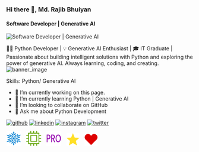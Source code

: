 ### Hi there 👋, Md. Rajib Bhuiyan
#### Software Developer | Generative AI 
![Software Developer | Generative AI ](https://arturssmirnovs.github.io/github-profile-readme-generator/images/banner.png)

👨‍💻 Python Developer | 💡 Generative AI Enthusiast | 🎓 IT Graduate |
Passionate about building intelligent solutions with Python and exploring the power of generative AI. Always learning, coding, and creating.![banner_image](https://github.com/user-attachments/assets/d5484970-77e5-4c91-9e56-54309a13ffa0)


Skills: Python/ Generative AI

- 🔭 I’m currently working on this page. 
- 🌱 I’m currently learning Python | Generative AI 
- 👯 I’m looking to collaborate on GitHub 
- 💬 Ask me about Python Development 


[<img src='https://cdn.jsdelivr.net/npm/simple-icons@3.0.1/icons/github.svg' alt='github' height='40'>](https://github.com/https://github.com/bhuiyan369)  [<img src='https://cdn.jsdelivr.net/npm/simple-icons@3.0.1/icons/linkedin.svg' alt='linkedin' height='40'>](https://www.linkedin.com/in/in/bhuiyan-948/)  [<img src='https://cdn.jsdelivr.net/npm/simple-icons@3.0.1/icons/instagram.svg' alt='instagram' height='40'>](https://www.instagram.com/https://www.instagram.com/raj_bhuiyan333/)  [<img src='https://cdn.jsdelivr.net/npm/simple-icons@3.0.1/icons/twitter.svg' alt='twitter' height='40'>](https://twitter.com/@BhuiyanRajib333)  

<a href='https://archiveprogram.github.com/'><img src='https://raw.githubusercontent.com/acervenky/animated-github-badges/master/assets/acbadge.gif' width='40' height='40'></a> <a href='https://docs.github.com/en/developers'><img src='https://raw.githubusercontent.com/acervenky/animated-github-badges/master/assets/devbadge.gif' width='40' height='40'></a> <a href='https://github.com/pricing'><img src='https://raw.githubusercontent.com/acervenky/animated-github-badges/master/assets/pro.gif' width='40' height='40'></a> <a href='https://stars.github.com/'><img src='https://raw.githubusercontent.com/acervenky/animated-github-badges/master/assets/starbadge.gif' width='35' height='35'></a> <a href='https://docs.github.com/en/github/supporting-the-open-source-community-with-github-sponsors'><img src='https://raw.githubusercontent.com/acervenky/animated-github-badges/master/assets/sponsorbadge.gif' width='35' height='35'></a> 

